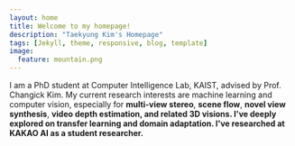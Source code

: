 ```yaml
---
layout: home
title: Welcome to my homepage!
description: "Taekyung Kim's Homepage"
tags: [Jekyll, theme, responsive, blog, template]
image:
  feature: mountain.png
---
```


<p>I am a PhD student at Computer Intelligence Lab, KAIST, advised by Prof. Changick Kim. My current research interests are machine learning and computer vision, especially for <b>multi-view stereo</b>, <b>scene flow</b>, <b>novel view synthesis</b>, <b>video depth estimation, and related 3D visions. I've deeply explored on <b>transfer learning</b> and <b>domain adaptation</b>. I've researched at KAKAO AI as a student researcher. </p>
